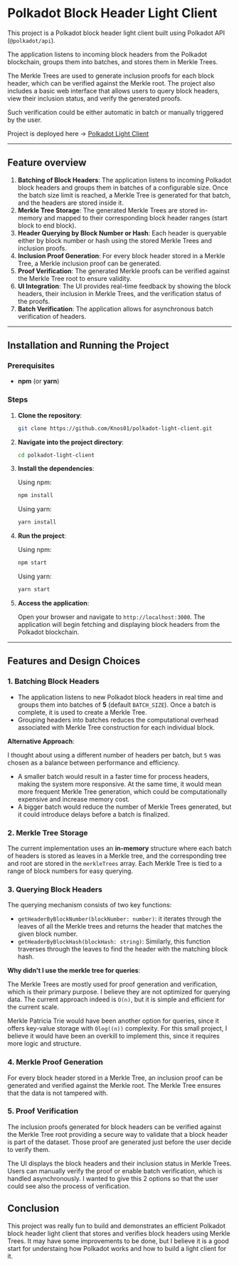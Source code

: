 # Polkadot Block Header Light Client

This project is a Polkadot block header light client built using Polkadot API (`@polkadot/api`).

The application listens to incoming block headers from the Polkadot blockchain, groups them into batches, and stores them in Merkle Trees.

The Merkle Trees are used to generate inclusion proofs for each block header, which can be verified against the Merkle root. The project also includes a basic web interface that allows users to query block headers, view their inclusion status, and verify the generated proofs.

Such verification could be either automatic in batch or manually triggered by the user.

Project is deployed here -> [Polkadot Light Client](https://polkadot-light-client-snowy.vercel.app/)

---

## Feature overview

1. **Batching of Block Headers**: The application listens to incoming Polkadot block headers and groups them in batches of a configurable size. Once the batch size limit is reached, a Merkle Tree is generated for that batch, and the headers are stored inside it.
2. **Merkle Tree Storage**: The generated Merkle Trees are stored in-memory and mapped to their corresponding block header ranges (start block to end block).
3. **Header Querying by Block Number or Hash**: Each header is queryable either by block number or hash using the stored Merkle Trees and inclusion proofs.
4. **Inclusion Proof Generation**: For every block header stored in a Merkle Tree, a Merkle inclusion proof can be generated.
5. **Proof Verification**: The generated Merkle proofs can be verified against the Merkle Tree root to ensure validity.
6. **UI Integration**: The UI provides real-time feedback by showing the block headers, their inclusion in Merkle Trees, and the verification status of the proofs.
7. **Batch Verification**: The application allows for asynchronous batch verification of headers.

---

## Installation and Running the Project

### Prerequisites

- **npm** (or **yarn**)

### Steps

1. **Clone the repository**:

   ```bash
   git clone https://github.com/Knos01/polkadot-light-client.git
   ```

2. **Navigate into the project directory**:

   ```bash
   cd polkadot-light-client
   ```

3. **Install the dependencies**:

   Using npm:

   ```bash
   npm install
   ```

   Using yarn:

   ```bash
   yarn install
   ```

4. **Run the project**:

   Using npm:

   ```bash
   npm start
   ```

   Using yarn:

   ```bash
   yarn start
   ```

5. **Access the application**:

   Open your browser and navigate to `http://localhost:3000`. The application will begin fetching and displaying block headers from the Polkadot blockchain.

---

## Features and Design Choices

### 1. **Batching Block Headers**

- The application listens to new Polkadot block headers in real time and groups them into batches of **5** (default `BATCH_SIZE`). Once a batch is complete, it is used to create a Merkle Tree.
- Grouping headers into batches reduces the computational overhead associated with Merkle Tree construction for each individual block.

**Alternative Approach**:

I thought about using a different number of headers per batch, but `5` was chosen as a balance between performance and efficiency.

- A smaller batch would result in a faster time for process headers, making the system more responsive. At the same time, it would mean more frequent Merkle Tree generation, which could be computationally expensive and increase memory cost.
- A bigger batch would reduce the number of Merkle Trees generated, but it could introduce delays before a batch is finalized.

### 2. **Merkle Tree Storage**

The current implementation uses an **in-memory** structure where each batch of headers is stored as leaves in a Merkle tree, and the corresponding tree and root are stored in the `merkleTrees` array. Each Merkle Tree is tied to a range of block numbers for easy querying.

### 3. **Querying Block Headers**

The querying mechanism consists of two key functions:

- `getHeaderByBlockNumber(blockNumber: number)`: it iterates through the leaves of all the Merkle trees and returns the header that matches the given block number.
- `getHeaderByBlockHash(blockHash: string)`: Similarly, this function traverses through the leaves to find the header with the matching block hash.

**Why didn't I use the merkle tree for queries**:

The Merkle Trees are mostly used for proof generation and verification, which is their primary purpose. I believe they are not optimized for querying data. The current approach indeed is `O(n)`, but it is simple and efficient for the current scale.

Merkle Patricia Trie would have been another option for queries, since it offers key-value storage with `Olog((n))` complexity. For this small project, I believe it would have been an overkill to implement this, since it requires more logic and structure.

### 4. **Merkle Proof Generation**

For every block header stored in a Merkle Tree, an inclusion proof can be generated and verified against the Merkle root. The Merkle Tree ensures that the data is not tampered with.

### 5. **Proof Verification**

The inclusion proofs generated for block headers can be verified against the Merkle Tree root providing a secure way to validate that a block header is part of the dataset. Those proof are generated just before the user decide to verify them.

The UI displays the block headers and their inclusion status in Merkle Trees. Users can manually verify the proof or enable batch verification, which is handled asynchronously. I wanted to give this 2 options so that
the user could see also the process of verification.

## Conclusion

This project was really fun to build and demonstrates an efficient Polkadot block header light client that stores and verifies block headers using Merkle Trees. It may have some improvements to be done, but I believe it is a good start for understaing how Polkadot works and how to build a light client for it.
